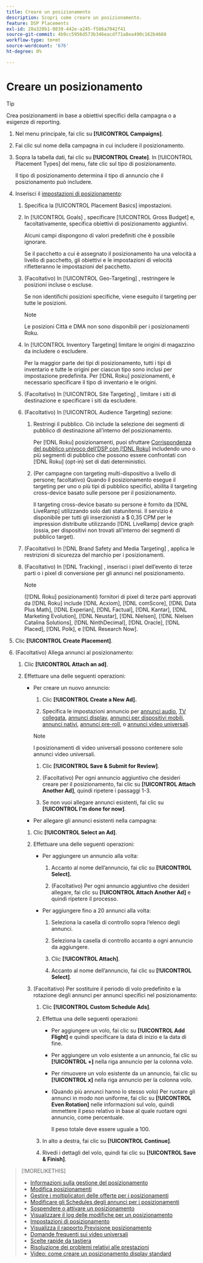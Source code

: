 ```yaml
---
title: Creare un posizionamento
description: Scopri come creare un posizionamento.
feature: DSP Placements
exl-id: 28a328b1-0839-442e-a245-f586a7042f41
source-git-commit: 4b9cc5956d573b346eacdf71a8ea490c162b4660
workflow-type: tm+mt
source-wordcount: '676'
ht-degree: 0%

---
```


# Creare un posizionamento

>[!TIP]
>
>Crea posizionamenti in base a obiettivi specifici della campagna o a esigenze di reporting.

1. Nel menu principale, fai clic su **[!UICONTROL Campaigns]**.

1. Fai clic sul nome della campagna in cui includere il posizionamento.

1. Sopra la tabella dati, fai clic su **[!UICONTROL Create]**. In [!UICONTROL Placement Types] del menu, fate clic sul tipo di posizionamento.

   Il tipo di posizionamento determina il tipo di annuncio che il posizionamento può includere.

1. Inserisci il [impostazioni di posizionamento](placement-settings.md):

   1. Specifica la [!UICONTROL Placement Basics] impostazioni.

   1. In [!UICONTROL Goals] , specificare [!UICONTROL Gross Budget] e, facoltativamente, specifica obiettivi di posizionamento aggiuntivi.

      Alcuni campi dispongono di valori predefiniti che è possibile ignorare.

      Se il pacchetto a cui è assegnato il posizionamento ha una velocità a livello di pacchetto, gli obiettivi e le impostazioni di velocità rifletteranno le impostazioni del pacchetto.

   1. (Facoltativo) In [!UICONTROL Geo-Targeting] , restringere le posizioni incluse o escluse.

      Se non identifichi posizioni specifiche, viene eseguito il targeting per tutte le posizioni.

      >[!NOTE]
      >
      >Le posizioni Città e DMA non sono disponibili per i posizionamenti Roku.

   1. In [!UICONTROL Inventory Targeting] limitare le origini di magazzino da includere o escludere.

      Per la maggior parte dei tipi di posizionamento, tutti i tipi di inventario e tutte le origini per ciascun tipo sono inclusi per impostazione predefinita. Per [!DNL Roku] posizionamenti, è necessario specificare il tipo di inventario e le origini.

   1. (Facoltativo) In [!UICONTROL Site Targeting] , limitare i siti di destinazione e specificare i siti da escludere.

   1. (Facoltativo) In [!UICONTROL Audience Targeting] sezione:

      1. Restringi il pubblico. Ciò include la selezione dei segmenti di pubblico di destinazione all’interno del posizionamento.

         Per [!DNL Roku] posizionamenti, puoi sfruttare [Corrispondenza del pubblico univoco dell’DSP con [!DNL Roku]](/help/dsp/inventory/roku-inventory.md) includendo uno o più segmenti di pubblico che possono essere confrontati con [!DNL Roku] (opt-in) set di dati deterministici.

      1. (Per campagne con targeting multi-dispositivo a livello di persone; facoltativo) Quando il posizionamento esegue il targeting per uno o più tipi di pubblico specifici, abilita il targeting cross-device basato sulle persone per il posizionamento.

         Il targeting cross-device basato su persone è fornito da [!DNL LiveRamp] utilizzando solo dati statunitensi. Il servizio è disponibile per tutti gli inserzionisti a $ 0,35 CPM per le impression distribuite utilizzando [!DNL LiveRamp] device graph (ossia, per dispositivi non trovati all’interno dei segmenti di pubblico target).

   1. (Facoltativo) In [!DNL Brand Safety and Media Targeting] , applica le restrizioni di sicurezza del marchio per i posizionamenti.

   1. (Facoltativo) In [!DNL Tracking] , inserisci i pixel dell’evento di terze parti o i pixel di conversione per gli annunci nel posizionamento.

      >[!NOTE]
      >
      >([!DNL Roku] posizionamenti) fornitori di pixel di terze parti approvati da [!DNL Roku] include [!DNL Acxiom], [!DNL comScore], [!DNL Data Plus Math], [!DNL Experian], [!DNL Factual], [!DNL Kantar], [!DNL Marketing Evolution], [!DNL Neustar], [!DNL Nielsen], [!DNL Nielsen Catalina Solutions], [!DNL NinthDecimal], [!DNL Oracle], [!DNL Placed], [!DNL Polk], e [!DNL Research Now].

1. Clic **[!UICONTROL Create Placement]**.

1. (Facoltativo) Allega annunci al posizionamento:

   1. Clic **[!UICONTROL Attach an ad]**.

   1. Effettuare una delle seguenti operazioni:

      * Per creare un nuovo annuncio:

         1. Clic **[!UICONTROL Create a New Ad].**

         1. Specifica le impostazioni annuncio per [annunci audio](/help/dsp/campaign-management/ads/ad-settings-audio.md), [TV collegata](/help/dsp/campaign-management/ads/ad-settings-connected-tv.md), [annunci display](/help/dsp/campaign-management/ads/ad-settings-display.md), [annunci per dispositivi mobili](/help/dsp/campaign-management/ads/ad-settings-mobile.md), [annunci nativi](/help/dsp/campaign-management/ads/ad-settings-native.md), [annunci pre-roll](/help/dsp/campaign-management/ads/ad-settings-pre-roll.md), o [annunci video universali](/help/dsp/campaign-management/ads/ad-settings-universal-video.md).

        >[!NOTE]
        >
        >I posizionamenti di video universali possono contenere solo annunci video universali.

         1. Clic **[!UICONTROL Save & Submit for Review]**.

         1. (Facoltativo) Per ogni annuncio aggiuntivo che desideri creare per il posizionamento, fai clic su **[!UICONTROL Attach Another Ad]**, quindi ripetere i passaggi 1-3.

         1. Se non vuoi allegare annunci esistenti, fai clic su **[!UICONTROL I'm done for now]**.

      * Per allegare gli annunci esistenti nella campagna:

      1. Clic **[!UICONTROL Select an Ad]**.

      1. Effettuare una delle seguenti operazioni:

         * Per aggiungere un annuncio alla volta:

            1. Accanto al nome dell’annuncio, fai clic su **[!UICONTROL Select].**

            1. (Facoltativo) Per ogni annuncio aggiuntivo che desideri allegare, fai clic su **[!UICONTROL Attach Another Ad]** e quindi ripetere il processo.

         * Per aggiungere fino a 20 annunci alla volta:

            1. Seleziona la casella di controllo sopra l’elenco degli annunci.

            1. Seleziona la casella di controllo accanto a ogni annuncio da aggiungere.

            1. Clic **[!UICONTROL Attach]**.

            1. Accanto al nome dell’annuncio, fai clic su **[!UICONTROL Select]**.

      1. (Facoltativo) Per sostituire il periodo di volo predefinito e la rotazione degli annunci per annunci specifici nel posizionamento:

         1. Clic **[!UICONTROL Custom Schedule Ads]**.

         1. Effettua una delle seguenti operazioni:

            * Per aggiungere un volo, fai clic su **[!UICONTROL Add Flight]** e quindi specificare la data di inizio e la data di fine.

            * Per aggiungere un volo esistente a un annuncio, fai clic su **[!UICONTROL +]** nella riga annuncio per la colonna volo.

            * Per rimuovere un volo esistente da un annuncio, fai clic su **[!UICONTROL x]** nella riga annuncio per la colonna volo.

            * (Quando più annunci hanno lo stesso volo) Per ruotare gli annunci in modo non uniforme, fai clic su **[!UICONTROL Even Rotation]** nelle informazioni sul volo, quindi immettere il peso relativo in base al quale ruotare ogni annuncio, come percentuale.

              Il peso totale deve essere uguale a 100.

         1. In alto a destra, fai clic su **[!UICONTROL Continue]**.

         1. Rivedi i dettagli del volo, quindi fai clic su **[!UICONTROL Save & Finish]**.

>[!MORELIKETHIS]
>
>* [Informazioni sulla gestione del posizionamento](placement-about.md)
>* [Modifica posizionamenti](placement-edit.md)
>* [Gestire i moltiplicatori delle offerte per i posizionamenti](placement-manage-bid-multipliers.md)
>* [Modificare gli Schedules degli annunci per i posizionamenti](placement-edit-ad-schedule.md)
>* [Sospendere o attivare un posizionamento](placement-pause-activate.md)
>* [Visualizzare il log delle modifiche per un posizionamento](placement-change-log.md)
>* [Impostazioni di posizionamento](placement-settings.md)
>* [Visualizza il rapporto Previsione posizionamento](/help/dsp/campaign-management/reports/placement-forecast.md)
>* [Domande frequenti sui video universali](/help/dsp/campaign-management/faq-universal-video.md)
>* [Scelte rapide da tastiera](/help/dsp/campaign-management/reports/keyboard-shortcuts.md)
>* [Risoluzione dei problemi relativi alle prestazioni](/help/dsp/optimization/troubleshooting-performance.md)
>* [Video: come creare un posizionamento display standard](https://video.tv.adobe.com/v/340454)
